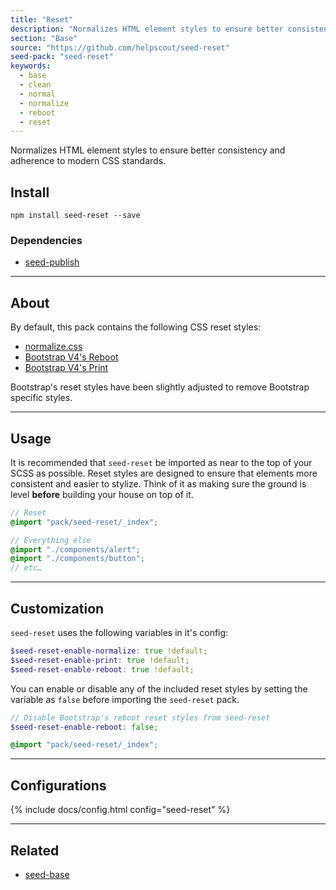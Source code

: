 ```yaml
---
title: "Reset"
description: "Normalizes HTML element styles to ensure better consistency and adherence to modern standards."
section: "Base"
source: "https://github.com/helpscout/seed-reset"
seed-pack: "seed-reset"
keywords:
  - base
  - clean
  - normal
  - normalize
  - reboot
  - reset
---
```


Normalizes HTML element styles to ensure better consistency and adherence to modern CSS standards.

## Install

```
npm install seed-reset --save
```


### Dependencies

* [seed-publish](/seed/packs/seed-publish)



---



## About

By default, this pack contains the following CSS reset styles:

* [normalize.css](https://necolas.github.io/normalize.css/)
* [Bootstrap V4's Reboot](https://github.com/twbs/bootstrap/blob/v4-dev/scss/_reboot.scss)
* [Bootstrap V4's Print](https://github.com/twbs/bootstrap/blob/v4-dev/scss/_print.scss)

Bootstrap's reset styles have been slightly adjusted to remove Bootstrap specific styles.



---



## Usage

It is recommended that `seed-reset` be imported as near to the top of your SCSS as possible. Reset styles are designed to ensure that elements more consistent and easier to stylize. Think of it as making sure the ground is level __before__ building your house on top of it.

```main.scss
// Reset
@import "pack/seed-reset/_index";

// Everything else
@import "./components/alert";
@import "./components/button";
// etc…
```



---



## Customization


`seed-reset` uses the following variables in it's config:

``` _config.scss
$seed-reset-enable-normalize: true !default;
$seed-reset-enable-print: true !default;
$seed-reset-enable-reboot: true !default;
```

You can enable or disable any of the included reset styles by setting the variable as `false` before importing the `seed-reset` pack.

```main.scss
// Disable Bootstrap's reboot reset styles from seed-reset
$seed-reset-enable-reboot: false;

@import "pack/seed-reset/_index";
```



---



## Configurations

{% include docs/config.html config="seed-reset" %}



---



## Related

* [seed-base](/seed/packs/seed-base)
